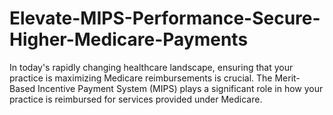 # Elevate-MIPS-Performance-Secure-Higher-Medicare-Payments
In today's rapidly changing healthcare landscape, ensuring that your practice is maximizing Medicare reimbursements is crucial. The Merit-Based Incentive Payment System (MIPS) plays a significant role in how your practice is reimbursed for services provided under Medicare. 
